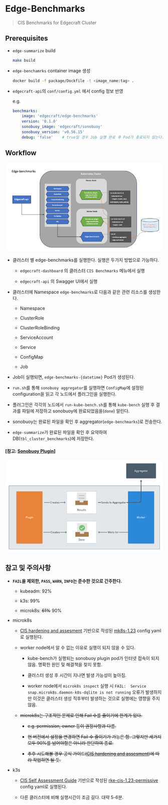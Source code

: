 
# Edge-Benchmarks

> CIS Benchmarks for Edgecraft Cluster


## Prerequisites

- `edge-summarize` build 
    
    ```bash
    make build
    ```
    
- `edge-benchamrks` container image 생성

    ```bash
    docker build -f package/Dockfile -t <image_name:tag> .
    ```

- `edgecraft-api`의 `conf/config.yml` 에서 config 정보 반영 

    e.g.

    ```yaml
    benchmarks:
        image: 'edgecraft/edge-benchmarks'
        version: '0.1.0'
        sonobuoy_image: 'edgecraft/sonobuoy'
        sonobuoy_version: 'v0.56.15'
        debug: 'false'    # true일 경우 Job 실행 완료 후 Pod가 종료되지 않는다.
    ```

## Workflow

![Edge Benchmarks](./images/edge-benchmarks.png)

- 클러스터 별 edge-benchmarks를 실행한다. 실행은 두가지 방법으로 가능하다.

    - `edgecraft-dashboard` 의 클러스터 `CIS Benchmarks` 메뉴에서 실행 

    - `edgecraft-api` 의 Swagger UI에서 실행

- 클러스터에 Namespace `edge-benchmarks`로 다음과 같은 관련 리소스를 생성한다. 

    - Namespace 

    - ClusterRole
    
    - ClusterRoleBinding
    
    - ServiceAccount
    
    - Service
    
    - ConfigMap
    
    - Job

- Job이 실행되면, `edge-benchmarks-{datetime}` Pod가 생성된다.

- `run.sh`를 통해 `sonobuoy aggregator`를 실행하면 `ConfigMap`에 설정된 configuration을 읽고 각 노드에서 플러그인을 실행한다.

- 플러그인은 각각의 노드에서 `run-kube-bench.sh`를 통해 `kube-bench` 실행 후 결과를 파일에 저장하고 sonobuoy에 완료되었음을(`done`) 알린다.

- sonobuoy는 완료된 파일을 확인 후 aggregator(`edge-benchmarks`)로 전송한다. 

- `edge-summarize`가 완료된 파일을 확인 후 요약하여 DB(`tbl_cluster_benchmarks`)에 저장한다.


#### [참고: [Sonobuoy Plugin](https://sonobuoy.io/docs/v0.56.15/plugins/)]

![Sonobuoy Plugin](./images/sonobuoy-plugin-contract.png)

## 참고 및 주의사항

- **`FAIL`을 제외한, `PASS`, `WARN`, `INFO`는 준수한 것으로 간주한다.**

    - kubeadm: 92%

    - k3s: 99%

    - microk8s: ~~61%~~ 90%
    
- microk8s

    - [CIS hardening and assesment](https://microk8s.io/docs/how-to-cis-harden) 기반으로 작성된 [mk8s-1.23](https://github.com/acornsoft-edgecraft/craftctl/tree/main/edge-benchmarks/package/cfg/mk8s-1.23) config yaml로 실행된다.

    - worker node에서 알 수 없는 이유로 실행이 되지 않을 수 있다. 

        - kube-bench가 실행되는 sonobuoy plugin pod가 인터넷 접속이 되지 않음. 명확한 원인 및 해결책을 찾지 못함.
        
        - 클러스터 생성 후 시간이 지나면 발생 가능성이 높아짐.

        - worker node에서 `microk8s inspect` 실행 시 `FAIL:  Service snap.microk8s.daemon-k8s-dqlite is not running` 오류가 발생하지만 이것은 클러스터 생성 직후부터 발생하는 것으로 실행에는 영향을 주지 않음.

    - ~~microk8s는 구조적인 문제로 인해 Fail 수를 줄이기에 한계가 있다.~~

        - ~~e.g. permission, owner 등이 권장사항과 다름.~~

        - ~~현 버전에서 설정을 변경하면 Fail 수 줄이기가 가능은 함. 그렇지만 세가지 모두 90%를 넘어야함은 아니라 판단하여 종료.~~

        - ~~추후 시도해볼 경우 공식 가이드([CIS hardening and assesment](https://microk8s.io/docs/how-to-cis-harden))에 따라 작업하면 될 듯.~~

- k3s

    - [CIS Self Assessment Guide](https://docs.k3s.io/kr/security/self-assessment) 기반으로 작성된 [rke-cis-1.23-permissive](https://github.com/rancher/security-scan/tree/master/package/cfg/rke-cis-1.23-permissive) config yaml로 실행된다.

    - 다른 클러스터에 비해 실행시간이 조금 길다. 대략 5-6분.
